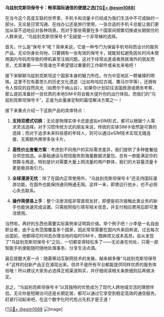 **乌兹别克斯坦保号卡：畅享国际通信的便捷之选[[TG💪+ @esim1088](https://t.me/s/esim1088)]**

在当今这个高度互联的世界里，手机卡和流量卡已经成为我们生活中不可或缺的一部分。无论是日常沟通、在线办公还是旅行使用，一张合适的手机卡总能让我们更加从容不迫地应对各种场景。而对于那些需要在多个国家间频繁切换或长期居住的人群来说，“乌兹别克斯坦保号卡”无疑是一个非常棒的选择。

首先，什么是“保号卡”呢？简单来说，它是一种专门为保留手机号码而设计的服务产品。无论你身处何地，只要拥有一张有效的保号卡，就能轻松避免因长时间未使用国内号码而导致的停机甚至注销问题。这对于经常出差或者旅居海外的朋友而言，尤其重要——毕竟谁也不希望错过重要的工作邮件或亲友来电吧！

接下来聊聊乌兹别克斯坦这个国家本身的魅力所在。作为中亚地区一颗璀璨的明珠，这里不仅有着悠久的历史文化遗迹（比如布哈拉古城、撒马尔罕等），还拥有令人惊叹的自然风光（如费尔干纳山谷）。如果你计划前往该国旅游或商务考察，那么提前准备好一张优质的本地SIM卡将会极大提升你的出行体验。而我们的“乌兹别克斯坦保号卡”，正是为此量身定制的最佳解决方案之一！

接下来重点介绍一下这款产品的具体特点：

1. **支持双模式切换**：无论是物理实体卡还是虚拟eSIM形式，都可以根据个人需求灵活选择。对于习惯传统方式的朋友来说，传统的实体SIM卡依然是可靠的选择；而对于追求未来科技感的年轻人，则可以通过eSIM技术实现无缝连接，无需额外携带多张卡片。

2. **高性价比套餐方案**：考虑到不同用户的实际需求差异，我们提供了多种套餐组合供您挑选。从基础通话与短信服务到海量数据流量包，总有一款能满足你的预算与用途。特别是针对需要大量上网流量的用户群体，我们的大容量流量卡更是极具吸引力。

3. **全球漫游无忧**：除了在国内正常使用外，“乌兹别克斯坦保号卡”还支持国际漫游功能，在国外也能保持通讯畅通无阻。这样一来，即使远行他乡，也不必担心失去联系。

4. **操作简便易上手**：整个注册流程非常直观友好，即便是初次接触此类业务的新手也能快速完成设置。只需按照指引填写相关信息，并支付相应费用后即可激活使用。

当然啦，再好的东西也需要实际案例来证明其价值。举个例子吧！小李是一名自由职业者，由于业务范围覆盖多个国家，因此常常需要在国内外来回奔波。过去每次出国前，他都得花时间去办理当地的临时SIM卡，既麻烦又成本高昂。自从发现了“乌兹别克斯坦保号卡”之后，一切都变得轻松多了——无论身在何处，只需一部智能手机便能随时随地处理事务、分享生活点滴。

最后提醒大家一点：随着移动互联网技术的发展，越来越多像“乌兹别克斯坦保号卡”这样的创新产品正在涌现出来。但并不是所有平台都能提供同样优质的服务体验哦！所以建议大家务必选择正规渠道购买，并仔细阅读相关条款细则后再做决定。

总之，“乌兹别克斯坦保号卡”以其独特的优势成为了现代人跨地域交流的理想伴侣。无论你是短期访问还是长期定居，都可以通过它享受到稳定高效的通信服务。赶紧行动起来吧，在这个数字化时代抢占先机才是王道！

[[TG💪+ @esim1088](https://t.me/s/esim1088) ![Image](https://i.postimg.cc/4NQfJmqS/Snipaste-2025-05-13-00-14-12.png)]